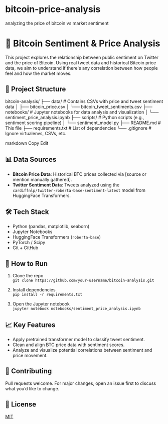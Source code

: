 # bitcoin-price-analysis
analyzing the price of bitcoin vs market sentiment
# 🧠 Bitcoin Sentiment & Price Analysis

This project explores the relationship between public sentiment on Twitter and the price of Bitcoin. Using real tweet data and historical Bitcoin price data, we aim to understand if there's any correlation between how people feel and how the market moves.

## 📂 Project Structure

bitcoin-analysis/
├── data/ # Contains CSVs with price and tweet sentiment data
│ ├── bitcoin_price.csv
│ └── bitcoin_tweet_sentiments.csv
├── notebooks/ # Jupyter notebooks for data analysis and visualization
│ └── sentiment_price_analysis.ipynb
├── scripts/ # Python scripts (e.g., sentiment scoring pipeline)
│ └── sentiment_model.py
├── README.md # This file
├── requirements.txt # List of dependencies
└── .gitignore # Ignore virtualenvs, CSVs, etc.

markdown
Copy
Edit

## 📊 Data Sources

- **Bitcoin Price Data**: Historical BTC prices collected via [source or mention manually gathered].
- **Twitter Sentiment Data**: Tweets analyzed using the `cardiffnlp/twitter-roberta-base-sentiment-latest` model from HuggingFace Transformers.

## 🛠️ Tech Stack

- Python (pandas, matplotlib, seaborn)
- Jupyter Notebooks
- HuggingFace Transformers (`roberta-base`)
- PyTorch / Scipy
- Git + GitHub

## 🚀 How to Run

1. Clone the repo  
   `git clone https://github.com/your-username/bitcoin-analysis.git`

2. Install dependencies  
   `pip install -r requirements.txt`

3. Open the Jupyter notebook  
   `jupyter notebook notebooks/sentiment_price_analysis.ipynb`

## 📈 Key Features

- Apply pretrained transformer model to classify tweet sentiment.
- Clean and align BTC price data with sentiment scores.
- Analyze and visualize potential correlations between sentiment and price movement.

## 🤝 Contributing

Pull requests welcome. For major changes, open an issue first to discuss what you’d like to change.

## 📜 License

[MIT](LICENSE)
